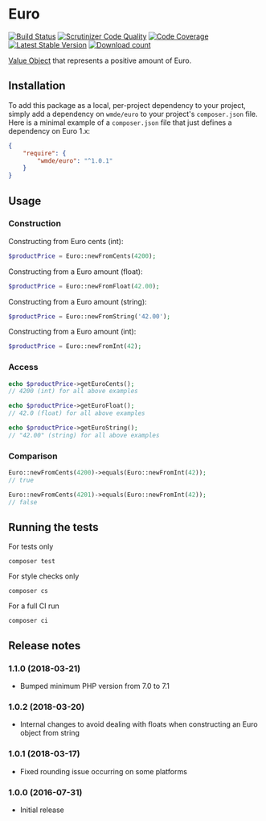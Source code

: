 # Euro

[![Build Status](https://secure.travis-ci.org/wmde/Euro.png?branch=master)](http://travis-ci.org/wmde/Euro)
[![Scrutinizer Code Quality](https://scrutinizer-ci.com/g/wmde/Euro/badges/quality-score.png?b=master)](https://scrutinizer-ci.com/g/wmde/Euro/?branch=master)
[![Code Coverage](https://scrutinizer-ci.com/g/wmde/Euro/badges/coverage.png?b=master)](https://scrutinizer-ci.com/g/wmde/Euro/?branch=master)
[![Latest Stable Version](https://poser.pugx.org/wmde/euro/version.png)](https://packagist.org/packages/wmde/euro)
[![Download count](https://poser.pugx.org/wmde/euro/d/total.png)](https://packagist.org/packages/wmde/euro)

[Value Object](https://en.wikipedia.org/wiki/Value_object) that represents a positive amount of Euro.

## Installation

To add this package as a local, per-project dependency to your project, simply add a
dependency on `wmde/euro` to your project's `composer.json` file.
Here is a minimal example of a `composer.json` file that just defines a dependency on
Euro 1.x:

```json
{
    "require": {
        "wmde/euro": "^1.0.1"
    }
}
```

## Usage

### Construction

Constructing from Euro cents (int):

```php
$productPrice = Euro::newFromCents(4200);
```

Constructing from a Euro amount (float):

```php
$productPrice = Euro::newFromFloat(42.00);
```

Constructing from a Euro amount (string):

```php
$productPrice = Euro::newFromString('42.00');
```

Constructing from a Euro amount (int):

```php
$productPrice = Euro::newFromInt(42);
```

### Access

```php
echo $productPrice->getEuroCents();
// 4200 (int) for all above examples
```

```php
echo $productPrice->getEuroFloat();
// 42.0 (float) for all above examples
```

```php
echo $productPrice->getEuroString();
// "42.00" (string) for all above examples
```

### Comparison

```php
Euro::newFromCents(4200)->equals(Euro::newFromInt(42));
// true
```

```php
Euro::newFromCents(4201)->equals(Euro::newFromInt(42));
// false
```

## Running the tests

For tests only

    composer test

For style checks only

	composer cs

For a full CI run

	composer ci

## Release notes

### 1.1.0 (2018-03-21)

* Bumped minimum PHP version from 7.0 to 7.1

### 1.0.2 (2018-03-20)

* Internal changes to avoid dealing with floats when constructing an Euro object from string

### 1.0.1 (2018-03-17)

* Fixed rounding issue occurring on some platforms

### 1.0.0 (2016-07-31)

* Initial release
